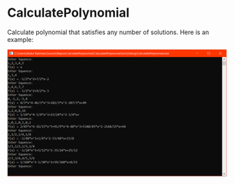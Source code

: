 # CalculatePolynomial
Calculate polynomial that satisfies any number of solutions. Here is an example:

![Example](https://raw.githubusercontent.com/ZdsAlpha/CalculatePolynomial/master/CalculatePolynomial/TempFiles/1.PNG)
